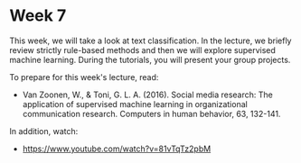 # Week 7

This week, we will take a look at text classification. In the lecture, we briefly review strictly rule-based methods and then we will explore supervised machine learning. During the tutorials, you will present your group projects.



To prepare for this week's lecture, read:
- Van Zoonen, W., & Toni, G. L. A. (2016). Social media research: The application of supervised machine learning in organizational communication research. Computers in human behavior, 63, 132-141.

In addition, watch:
- https://www.youtube.com/watch?v=81vTqTz2pbM 
